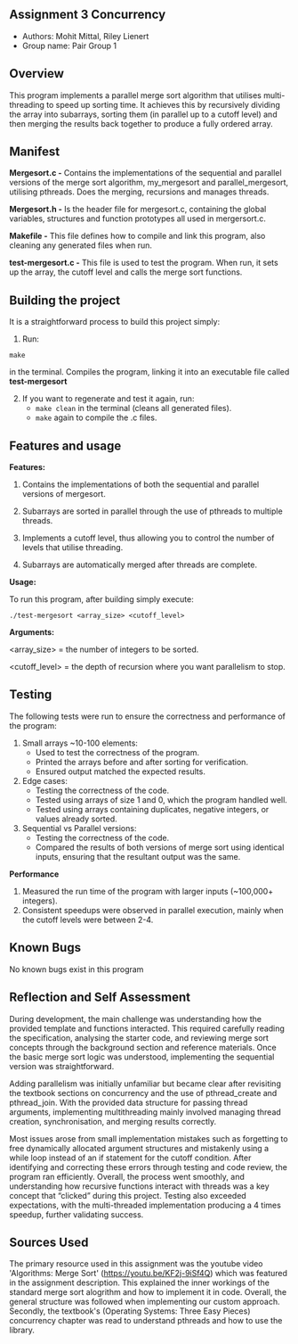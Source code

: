 ## Assignment 3 Concurrency

* Authors: Mohit Mittal, Riley Lienert
* Group name: Pair Group 1

## Overview

This program implements a parallel merge sort algorithm that utilises multi-threading to speed up sorting time. It achieves this by recursively dividing the array into subarrays, sorting them (in parallel up to a cutoff level) and then merging the results back together to produce a fully ordered array.

## Manifest

**Mergesort.c -** Contains the implementations of the sequential and parallel versions of the merge sort algorithm, my_mergesort and parallel_mergesort, utilising pthreads. Does the merging, recursions and manages threads. 

**Mergesort.h -** Is the header file for mergesort.c, containing the global variables, structures and function prototypes all used in mergersort.c.

**Makefile -** This file defines how to compile and link this program, also cleaning any generated files when run.

**test-mergesort.c -** This file is used to test the program. When run, it sets up the array, the cutoff level and calls the merge sort functions. 

## Building the project
It is a straightforward process to build this project simply:

1. Run:
```
make
```
in the terminal. Compiles the program, linking it into an executable file called **test-mergesort**

2. If you want to regenerate and test it again, run:
   -  ```make clean``` in the terminal (cleans all generated files).
   - ```make``` again to compile the .c files.

## Features and usage
**Features:**

1. Contains the implementations of both the sequential and parallel versions of mergesort.
   
2. Subarrays are sorted in parallel through the use of pthreads to multiple threads.
   
3. Implements a cutoff level, thus allowing you to control the number of levels that utilise threading.

4. Subarrays are automatically merged after threads are complete.

 **Usage:**

To run this program, after building simply execute:
```
./test-mergesort <array_size> <cutoff_level>
```
**Arguments:**

<array_size> = the number of integers to be sorted.

<cutoff_level> = the depth of recursion where you want parallelism to stop.
 

## Testing

The following tests were run to ensure the correctness and performance of the program:

1. Small arrays ~10-100 elements:
   - Used to test the correctness of the program.
   - Printed the arrays before and after sorting for verification.
   - Ensured output matched the expected results.
2. Edge cases:
   - Testing the correctness of the code.
   - Tested using arrays of size 1 and 0, which the program handled well.
   - Tested using arrays containing duplicates, negative integers, or values already sorted.
4. Sequential vs Parallel versions:
   - Testing the correctness of the code.
   - Compared the results of both versions of merge sort using identical inputs, ensuring that the resultant output was the same.

**Performance**

1. Measured the run time of the program with larger inputs (~100,000+ integers).
2. Consistent speedups were observed in parallel execution, mainly when the cutoff levels were between 2-4.

## Known Bugs

No known bugs exist in this program

## Reflection and Self Assessment

During development, the main challenge was understanding how the provided template and functions interacted. This required carefully reading the specification, analysing the starter code, and reviewing merge sort concepts through the background section and reference materials. Once the basic merge sort logic was understood, implementing the sequential version was straightforward.

Adding parallelism was initially unfamiliar but became clear after revisiting the textbook sections on concurrency and the use of pthread_create and pthread_join. With the provided data structure for passing thread arguments, implementing multithreading mainly involved managing thread creation, synchronisation, and merging results correctly.

Most issues arose from small implementation mistakes such as forgetting to free dynamically allocated argument structures and mistakenly using a while loop instead of an if statement for the cutoff condition. After identifying and correcting these errors through testing and code review, the program ran efficiently. Overall, the process went smoothly, and understanding how recursive functions interact with threads was a key concept that “clicked” during this project. Testing also exceeded expectations, with the multi-threaded implementation producing a 4 times speedup, further validating success.

## Sources Used

The primary resource used in this assignment was the youtube video 'Algorithms: Merge Sort' (https://youtu.be/KF2j-9iSf4Q) which was featured in the assignment description. This explained the inner workings of the standard merge sort alogrithm and how to implement it in code. Overall, the general structure was followed when implementing our custom approach. Secondly, the textbook's (Operating Systems: Three Easy Pieces) concurrency chapter was read to understand pthreads and how to use the library.
